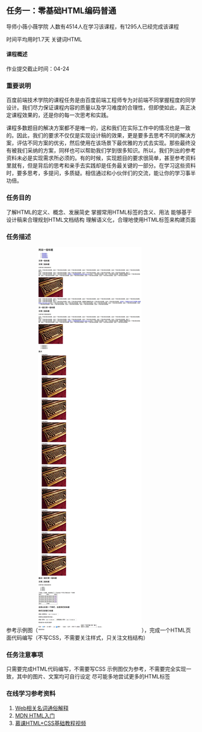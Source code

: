 ## 任务一：零基础HTML编码普通
导师小薇小薇学院
人数有4514人在学习该课程，有1295人已经完成该课程

时间平均用时1.7天
关键词HTML

#### 课程概述

作业提交截止时间：04-24

### 重要说明
百度前端技术学院的课程任务是由百度前端工程师专为对前端不同掌握程度的同学设计。我们尽力保证课程内容的质量以及学习难度的合理性，但即使如此，真正决定课程效果的，还是你的每一次思考和实践。

课程多数题目的解决方案都不是唯一的，这和我们在实际工作中的情况也是一致的。因此，我们的要求不仅仅是实现设计稿的效果，更是要多去思考不同的解决方案，评估不同方案的优劣，然后使用在该场景下最优雅的方式去实现。那些最终没有被我们采纳的方案，同样也可以帮助我们学到很多知识。所以，我们列出的参考资料未必是实现需求所必须的。有的时候，实现题目的要求很简单，甚至参考资料里就有，但是背后的思考和亲手去实践却是任务最关键的一部分。在学习这些资料时，要多思考，多提问，多质疑。相信通过和小伙伴们的交流，能让你的学习事半功倍。

### 任务目的
了解HTML的定义、概念、发展简史
掌握常用HTML标签的含义、用法
能够基于设计稿来合理规划HTML文档结构
理解语义化，合理地使用HTML标签来构建页面

### 任务描述
参考示例图（![点击查看](task_1_1_1.jpg)），完成一个HTML页面代码编写（不写CSS，不需要关注样式，只关注文档结构）

### 任务注意事项
只需要完成HTML代码编写，不需要写CSS
示例图仅为参考，不需要完全实现一致，其中的图片、文案均可自行设定
尽可能多地尝试更多的HTML标签

### 在线学习参考资料
1. [Web相关名词通俗解释](https://www.zhihu.com/question/22689579)
2. [MDN HTML入门](https://developer.mozilla.org/zh-CN/docs/Web/Guide/HTML/Introduction)
3. [慕课HTML+CSS基础教程视频](http://www.imooc.com/learn/9)
